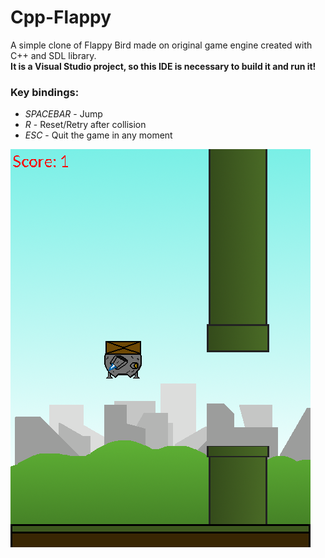 # Cpp-Flappy
A simple clone of Flappy Bird made on original game engine created with C++ and SDL library.\
**It is a Visual Studio project, so this IDE is necessary to build it and run it!**

### Key bindings:
- _SPACEBAR_ - Jump
- _R_ - Reset/Retry after collision
- _ESC_ - Quit the game in any moment

![Screenshot from game](https://github.com/Regis-1/Cpp-Flappy/blob/master/graphics/screenshot.png)
